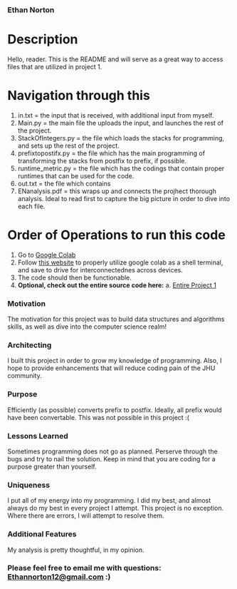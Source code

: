 ### Ethan Norton

# Description 
Hello, reader. This is the README and will serve as a great way to access files that are utilized in project 1.


# Navigation through this 
1. in.txt = the input that is received, with additional input from myself.
2. Main.py = the main file the uploads the input, and launches the rest of the project.
3. StackOfIntegers.py =  the file which loads the stacks for programming, and sets up the rest of the project.
4. prefixtopostifx.py = the file which has the main programming of transforming the stacks from postfix to prefix, if possible.
5. runtime_metric.py = the file which has the codings that contain proper runtimes that can be used for the code. 
6. out.txt = the file which contains 
7. ENanalysis.pdf = this wraps up and connects the projhect thorough analysis. Ideal to read first to capture the big picture in order to dive into each file. 


# Order of Operations to run this code
1. Go to [Google Colab](https://colab.research.google.com/) 
2. Follow [this website](https://medium.com/analytics-vidhya/how-to-use-google-colab-with-github-via-google-drive-68efb23a42d) to properly utilize google colab as a shell terminal, and save to drive for interconnectednes across devices.
3. The code should then be functionable.
4. **Optional, check out the entire source code here:**
   a. [Entire Project 1](https://github.com/EthanNorton/JHU.625.202.git)
 
 ### Motivation 
  The motivation for this project was to build data structures and algorithms skills, as well as dive into the computer science realm! 
  
 ### Architecting 

I built this project in order to grow my knowledge of programming. Also, I hope to provide enhancements that will reduce coding pain of the JHU community.

### Purpose

Efficiently (as possible) converts prefix to postfix. Ideally, all prefix would have been convertable. This was not possible in this project :(

### Lessons Learned

Sometimes programming does not go as planned. Perserve through the bugs and try to nail the solution. Keep in mind that you are coding for a purpose greater than yourself.

### Uniqueness

I put all of my energy into my programming. I did my best, and almost always do my best in every project I attempt. This project is no exception. Where there are errors, I will attempt to resolve them.

### Additional Features

My analysis is pretty thoughtful, in my opinion. 

### Please feel free to email me with questions: Ethannorton12@gmail.com :)
